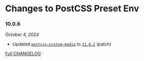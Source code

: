 # Changes to PostCSS Preset Env

### 10.0.6

_October 4, 2024_

- Updated [`postcss-custom-media`](https://github.com/csstools/postcss-plugins/tree/main/plugins/postcss-custom-media) to [`11.0.2`](https://github.com/csstools/postcss-plugins/tree/main/plugins/postcss-custom-media/CHANGELOG.md#1102) (patch)

[Full CHANGELOG](https://github.com/csstools/postcss-plugins/tree/main/plugin-packs/postcss-preset-env/CHANGELOG.md)
